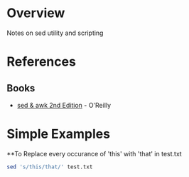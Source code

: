 # Overview

Notes on sed utility and scripting

# References

## Books

* [sed & awk 2nd Edition](https://www.amazon.com/sed-awk-Dale-Dougherty/dp/1565922255/ref=cm_cr_arp_d_product_top?ie=UTF8) - O'Reilly

# Simple Examples

**To Replace every occurance of 'this' with 'that' in test.txt
```bash
sed 's/this/that/' test.txt
```
